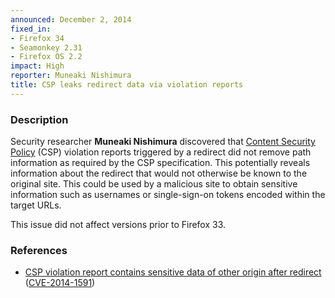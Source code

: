 ```yaml
---
announced: December 2, 2014
fixed_in:
- Firefox 34
- Seamonkey 2.31
- Firefox OS 2.2
impact: High
reporter: Muneaki Nishimura
title: CSP leaks redirect data via violation reports
---
```


<h3>Description</h3>

<p>Security researcher <strong>Muneaki Nishimura</strong> discovered that <a href="http://www.w3.org/TR/CSP/">Content Security Policy</a> (CSP) violation reports triggered by a redirect did not remove path information as required by the CSP specification. This potentially reveals information about the redirect that would not otherwise be known to the original site. This could be used by a malicious site to obtain sensitive information such as usernames or single-sign-on tokens encoded within the target URLs.
</p>

<p class="note">This issue did not affect versions prior to Firefox 33.</p>

<h3>References</h3>

<ul>
  <li><a href="https://bugzilla.mozilla.org/show_bug.cgi?id=1069762">
       CSP violation report contains sensitive data of other origin after
redirect</a>
(<a href="http://cve.mitre.org/cgi-bin/cvename.cgi?name=CVE-2014-1591"
class="ex-ref">CVE-2014-1591</a>)</li>
</ul>



